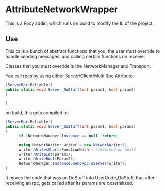 # AttributeNetworkWrapper

This is a Fody addin, which runs on build to modify the IL of the project.

## Use

This calls a bunch of abstract functions that you, the user must override to handle sending messages, and calling certain functions on receive.

Classes that you must override is the NetworkManager and Transport.

You call rpcs by using either Server/Client/Multi Rpc Attribute:
```csharp
[ServerRpc(Reliable)]
public static void Server_DoStuff(int param1, bool param2)
{

}
```

on build, this gets compiled to:

```csharp
[ServerRpc(Reliable)]
public static void Server_DoStuff(int param1, bool param2)
{
      if (NetworkManager.Instance == null) return;

      using NetworkWriter writer = new NetworkWriter();
      writer.WritesShort(FunctionHash); //defined on build
      writer.WriteInt(param1);
      writer.WriteBool(Param2);
      NetworkManager.Instance.SendRpcToServer(writer);
}
```

It moves the code that was on DoStuff into UserCode_DoStuff, that after receiving an rpc, gets called after its params are deserialized.



